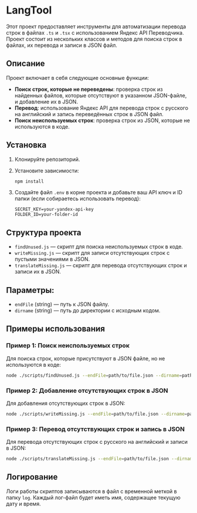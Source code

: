 
# LangTool

Этот проект предоставляет инструменты для автоматизации перевода строк в файлах `.ts` и `.tsx` с использованием Яндекс API Переводчика. Проект состоит из нескольких классов и методов для поиска строк в файлах, их перевода и записи в JSON файл.

## Описание

Проект включает в себя следующие основные функции:

- **Поиск строк, которые не переведены**: проверка строк из найденных файлов, которые отсутствуют в указанном JSON-файле, и добавление их в JSON.
- **Перевод**: использование Яндекс API для перевода строк с русского на английский и запись переведённых строк в JSON файл.
- **Поиск неиспользуемых строк**: проверка строк из JSON, которые не используются в коде.

## Установка

1. Клонируйте репозиторий.

2. Установите зависимости:

   ```bash
   npm install
   ```

3. Создайте файл `.env` в корне проекта и добавьте ваш API ключ и ID папки (если собираетесь использовать перевод):

   ```
   SECRET_KEY=your-yandex-api-key
   FOLDER_ID=your-folder-id
   ```

## Структура проекта

- `findUnused.js` — скрипт для поиска неиспользуемых строк в коде.
- `writeMissing.js` — скрипт для записи отсутствующих строк с пустыми значениями в JSON.
- `translateMissing.js` — скрипт для перевода отсутствующих строк и записи их в JSON.

## Параметры:

- `endFile` (string) — путь к JSON файлу.
- `dirname` (string) — путь до директории с исходным кодом.

## Примеры использования

### Пример 1: Поиск неиспользуемых строк

Для поиска строк, которые присутствуют в JSON файле, но не используются в коде:

```bash
node ./scripts/findUnused.js --endFile=path/to/file.json --dirname=path/to/source
```

### Пример 2: Добавление отсутствующих строк в JSON

Для добавления отсутствующих строк в JSON:

```bash
node ./scripts/writeMissing.js --endFile=path/to/file.json --dirname=path/to/source
```

### Пример 3: Перевод отсутствующих строк и запись в JSON

Для перевода отсутствующих строк с русского на английский и записи в JSON:

```bash
node ./scripts/translateMissing.js --endFile=path/to/file.json --dirname=path/to/source
```

## Логирование

Логи работы скриптов записываются в файл с временной меткой в папку `log`. Каждый лог-файл будет иметь имя, содержащее текущую дату и время.

